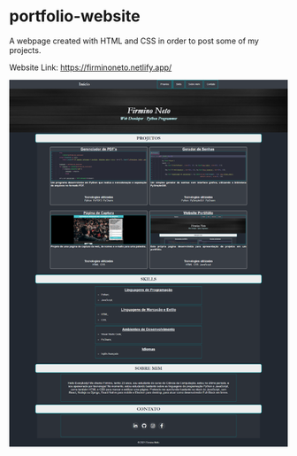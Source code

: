 # portfolio-website
A webpage created with HTML and CSS in order to post some of my projects.

Website Link: <https://firminoneto.netlify.app/>

![Website Screenshot](https://github.com/firminoneto11/portfolio-website/blob/main/assets/webpage_screenshot_2.png)
